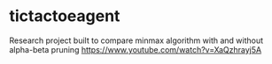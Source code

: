 # tictactoeagent
Research project built to compare minmax algorithm with and without alpha-beta pruning
https://www.youtube.com/watch?v=XaQzhrayj5A
